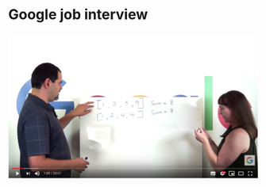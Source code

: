 # Google job interview

<a href="https://www.youtube.com/watch?v=XKu_SEDAykw&t=379s"><img src="https://github.com/python-elective-1-spring-2019/Lesson-15-Algorithms/blob/master/src/google_job_interview.png">

